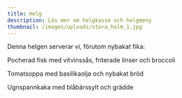 ```yaml
---
title: Helg
description: Läs mer om helgkasse och helgmeny
thumbnail: /images/uploads/stora_holm_1.jpg
---
```

Denna helgen serverar vi, förutom nybakat fika:

Pocherad fisk med vitvinssås, friterade linser och broccoli

Tomatsoppa med basilikaolja och nybakat bröd

Ugnspannkaka med blåbärssylt och grädde